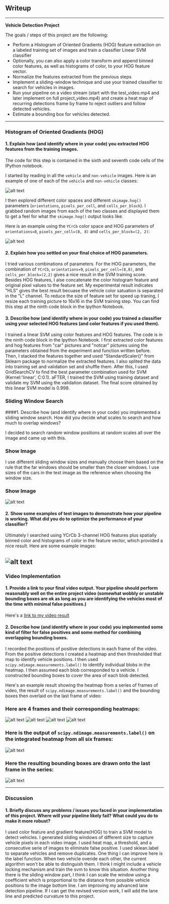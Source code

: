 ## Writeup 

---

**Vehicle Detection Project**

The goals / steps of this project are the following:

* Perform a Histogram of Oriented Gradients (HOG) feature extraction on a labeled training set of images and train a classifier Linear SVM classifier
* Optionally, you can also apply a color transform and append binned color features, as well as histograms of color, to your HOG feature vector. 
* Normalize the features extracted from the previous steps
* Implement a sliding-window technique and use your trained classifier to search for vehicles in images.
* Run your pipeline on a video stream (start with the test_video.mp4 and later implement on full project_video.mp4) and create a heat map of recurring detections frame by frame to reject outliers and follow detected vehicles.
* Estimate a bounding box for vehicles detected.

[//]: # (Image References)
[image1]: ./examples/car_not_car.png
[image2]: ./examples/HOG_feature.png
[image3]: ./examples/sliding_window.png
[image4]: ./examples/sliding_window_search_result.png
[image5]: ./examples/bboxes_and_heat_1.png
[image6]: ./examples/labels_map.png
[image7]: ./examples/output_bboxes.png
[image8]: ./examples/bboxes_and_heat_2.png
[image9]: ./examples/bboxes_and_heat_3.png
[image10]: ./examples/bboxes_and_heat_4.png
[video1]: ./output_videos/project_video_output.mp4

---
### Histogram of Oriented Gradients (HOG)

#### 1. Explain how (and identify where in your code) you extracted HOG features from the training images.

The code for this step is contained in the sixth and seventh code cells of the IPython notebook.

I started by reading in all the `vehicle` and `non-vehicle` images.  Here is an example of one of each of the `vehicle` and `non-vehicle` classes:

![alt text][image1]

I then explored different color spaces and different `skimage.hog()` parameters (`orientations`, `pixels_per_cell`, and `cells_per_block`).  I grabbed random images from each of the two classes and displayed them to get a feel for what the `skimage.hog()` output looks like.

Here is an example using the `YCrCb` color space and HOG parameters of `orientations=8`, `pixels_per_cell=(8, 8)` and `cells_per_block=(2, 2)`:

![alt text][image2]

#### 2. Explain how you settled on your final choice of HOG parameters.

I tried various combinations of parameters. For the HOG parameters, the combination of `YCrCb`, `orientations=9`, `pixels_per_cell=(8,8)`, and `cells_per_block=(2,2)` gives a nice result in the SVM training score. Besides HOG features, I alse concatenate the color histogram feature and original pixel values to the feature set. My experimental result indicates "HLS" gives the best result becuase the vehicle color satuation is separated in the "L" channel. To reduce the size of feature set for speed up traning, I resize each training picture to 16x16 in the SVM training step. You can find this step at the ninth code block in the Ipython Notebook.

#### 3. Describe how (and identify where in your code) you trained a classifier using your selected HOG features (and color features if you used them).

I trained a linear SVM using color features and HOG features. The code is in the ninth code block in the Ipython Notebook. I first extracted color features and hog features from "car" pictures and "notcar" pictures using the parameters obtained from the experiment and function written before. Then, I stacked the features together and used "StandardScaler()" from Sklearn package to normalize the extracted features. I also splited the data into training set and validation set and shuffle them. After this, I used GridSearchCV to find the best parameter combination used for SVM (Kernel:'linear', C:0.1). aFTER, I trained the SVM using training dataset and validate my SVM using the validation dataset. The final score obtained by this linear SVM model is 0.998.

### Sliding Window Search

####1. Describe how (and identify where in your code) you implemented a sliding window search.  How did you decide what scales to search and how much to overlap windows?

I decided to search random window positions at random scales all over the image and came up with this. 
### Show Image
I use different sliding window sizes and manually choose them based on the rule that the far windows should be smaller than the closer windows. I use sizes of the cars in the test image as the reference when choosing the window size. 
### Show Image

![alt text][image3]

#### 2. Show some examples of test images to demonstrate how your pipeline is working.  What did you do to optimize the performance of your classifier?

Ultimately I searched using YCrCb 3-channel HOG features plus spatially binned color and histograms of color in the feature vector, which provided a nice result.  Here are some example images:

![alt text][image4]
---

### Video Implementation

#### 1. Provide a link to your final video output.  Your pipeline should perform reasonably well on the entire project video (somewhat wobbly or unstable bounding boxes are ok as long as you are identifying the vehicles most of the time with minimal false positives.)
Here's a [link to my video result](./output_videos/project_video_output.mp4)


#### 2. Describe how (and identify where in your code) you implemented some kind of filter for false positives and some method for combining overlapping bounding boxes.

I recorded the positions of positive detections in each frame of the video.  From the positive detections I created a heatmap and then thresholded that map to identify vehicle positions.  I then used `scipy.ndimage.measurements.label()` to identify individual blobs in the heatmap.  I then assumed each blob corresponded to a vehicle.  I constructed bounding boxes to cover the area of each blob detected.  

Here's an example result showing the heatmap from a series of frames of video, the result of `scipy.ndimage.measurements.label()` and the bounding boxes then overlaid on the last frame of video:

### Here are 4 frames and their corresponding heatmaps:

![alt text][image5]
![alt text][image8]
![alt text][image9]
![alt text][image10]

### Here is the output of `scipy.ndimage.measurements.label()` on the integrated heatmap from all six frames:
![alt text][image6]

### Here the resulting bounding boxes are drawn onto the last frame in the series:
![alt text][image7]

---

### Discussion

#### 1. Briefly discuss any problems / issues you faced in your implementation of this project.  Where will your pipeline likely fail?  What could you do to make it more robust?

I used color feature and gradient feature(HOG) to train a SVM model to detect vehicles. I generated sliding windows of different size to capture vehicle pixels in each video image. I used heat map, a threshold, and a consecutive serie of images to eliminate false positive. I used sklean.label to separate vehicles and remove duplicates. 
One thing I can improve here is the label function. When two vehicle overide each other, the current algorithm won't be able to distinguish them. I think I might include a vehicle locking mechanism and train the svm to know this situation. 
Another thing there is the sliding window part, I think I can scale the window using a coefficient which is proportional to the distance from possible vehicle positions to the image bottom line.
I am improving my advanced lane detection pipeline. If I can get the revised version work, I will add the lane line and predicted curvature to this project.

